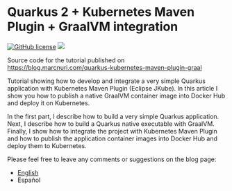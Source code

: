 Quarkus 2 + Kubernetes Maven Plugin + GraalVM integration
=========================================================

[![GitHub license](https://img.shields.io/badge/license-Apache%202.0-blue.svg)](https://github.com/marcnuri-demo/kubernetes-maven-plugin-quarkus/blob/master/LICENSE)
[<img src="https://github.com/marcnuri-demo/kubernetes-maven-plugin-quarkus/workflows/Default/badge.svg" />](https://github.com/marcnuri-demo/kubernetes-maven-plugin-quarkus/actions)

Source code for the tutorial published on https://blog.marcnuri.com/quarkus-kubernetes-maven-plugin-graal

Tutorial showing how to develop and integrate a very simple Quarkus application with
Kubernetes Maven Plugin (Eclipse JKube). In this article I show you how to publish a
native GraalVM container image into Docker Hub and deploy it on Kubernetes.

In the first part, I describe how to build a very simple Quarkus application. Next, I describe how to build a
Quarkus native executable with GraalVM. Finally, I show how to integrate the project with Kubernetes Maven
Plugin and how to publish the application container images into Docker Hub and deploy them to Kubernetes.

Please feel free to leave any comments or suggestions on the blog page:
* [English](https://blog.marcnuri.com/quarkus-kubernetes-maven-plugin-graal)
* Español
